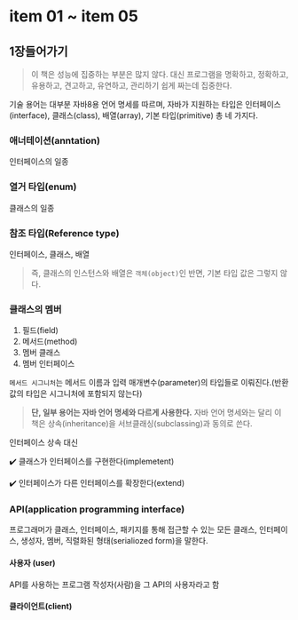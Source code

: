 # item 01 \~ item 05

## 1장들어가기

> 이 책은 성능에 집중하는 부분은 많지 않다. 대신 프로그램을 명확하고, 정확하고, 유용하고, 견고하고, 유연하고, 관리하기 쉽게 짜는데 집중한다.

기술 용어는 대부분 자바8용  언어 명세를 따르며, 자바가 지원하는 타입은 인터페이스(interface), 클래스(class), 배열(array), 기본 타입(primitive) 총 네 가지다.

### 애너테이션(anntation)

인터페이스의 일종

### 열거 타입(enum)

클래스의 일종

### 참조 타입(Reference type)

인터페이스, 클래스, 배열

> 즉, 클래스의 인스턴스와 배열은 `객체(object)`인 반면, 기본 타입 값은 그렇지 않다.&#x20;

### 클래스의 멤버

1. 필드(field)
2. 메서드(method)
3. 멤버 클래스
4. 멤버 인터페이스

`메서드 시그니처`는 메서드 이름과 입력 매개변수(parameter)의 타입들로 이뤄진다.(반환값의 타입은 시그니처에 포함되지 않는다)

> **단, 일부 용어는 자바 언어 명세와 다르게 사용한다.** 자바 언어 명세와는 달리 이 책은 상속(inheritance)을 서브클래싱(subclassing)과 동의로 쓴다.

인터페이스 상속 대신&#x20;

✔️ 클래스가 인터페이스를 구현한다(implemetent)&#x20;

✔️ 인터페이스가 다른 인터페이스를 확장한다(extend)

### API(application programming interface)

프로그래머가 클래스, 인터페이스, 패키지를 통해 접근할 수 있는 모든 클래스, 인터페이스, 생성자, 멤버, 직렬화된 형태(serialiozed form)을 말한다.

#### 사용자 (user)

API를 사용하는 프로그램 작성자(사람)을  그 API의 사용자라고 함

#### 클라이언트(client)



